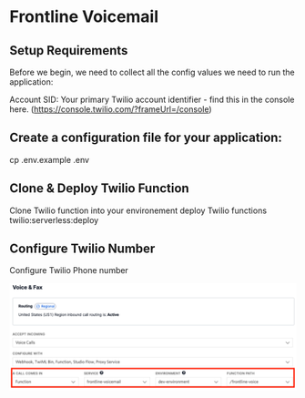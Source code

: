 # Frontline Voicemail

## Setup Requirements

Before we begin, we need to collect all the config values we need to run the application:

Account SID: Your primary Twilio account identifier - find this in the console here. (https://console.twilio.com/?frameUrl=/console)

## Create a configuration file for your application:

cp .env.example .env

## Clone & Deploy Twilio Function

Clone Twilio function into your environement deploy Twilio functions
twilio:serverless:deploy

## Configure Twilio Number

Configure Twilio Phone number

![alt Configure Number](https://github.com/benjohnstone1/frontline-voicemail/blob/main/public/Configure%20Number.png)
